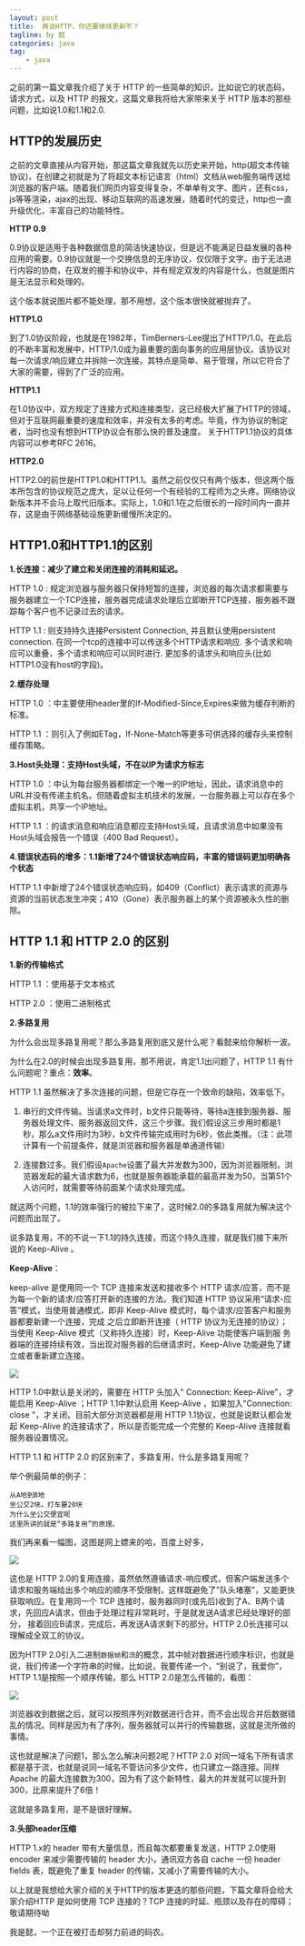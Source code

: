 ```yaml
---
layout: post
title:  再谈HTTP，你还要继续更新不？
tagline: by 懿
categories: java
tag: 
    - java
---
```


之前的第一篇文章我介绍了关于 HTTP 的一些简单的知识，比如说它的状态码，请求方式，以及 HTTP 的报文，这篇文章我将给大家带来关于 HTTP 版本的那些问题，比如说1.0和1.1和2.0.
<!--more-->

## HTTP的发展历史

之前的文章直接从内容开始，那这篇文章我就先以历史来开始，http(超文本传输协议)，在创建之初就是为了将超文本标记语言（html）文档从web服务端传送给浏览器的客户端。随着我们网页内容变得复杂，不单单有文字、图片，还有css，js等等渲染，ajax的出现、移动互联网的高速发展，随着时代的变迁，http也一直升级优化，丰富自己的功能特性。

**HTTP 0.9**

0.9协议是适用于各种数据信息的简洁快速协议，但是远不能满足日益发展的各种应用的需要。0.9协议就是一个交换信息的无序协议，仅仅限于文字。由于无法进行内容的协商，在双发的握手和协议中，并有规定双发的内容是什么，也就是图片是无法显示和处理的。

这个版本就说图片都不能处理，那不用想，这个版本很快就被抛弃了。

**HTTP1.0**

到了1.0协议阶段，也就是在1982年，TimBerners-Lee提出了HTTP/1.0。在此后的不断丰富和发展中，HTTP/1.0成为最重要的面向事务的应用层协议。该协议对每一次请求/响应建立并拆除一次连接。其特点是简单、易于管理，所以它符合了大家的需要，得到了广泛的应用。

**HTTP1.1**

在1.0协议中，双方规定了连接方式和连接类型，这已经极大扩展了HTTP的领域，但对于互联网最重要的速度和效率，并没有太多的考虑。毕竟，作为协议的制定者，当时也没有想到HTTP协议会有那么快的普及速度。 关于HTTP1.1协议的具体内容可以参考RFC 2616。

**HTTP2.0**

HTTP2.0的前世是HTTP1.0和HTTP1.1。虽然之前仅仅只有两个版本，但这两个版本所包含的协议规范之庞大，足以让任何一个有经验的工程师为之头疼。网络协议新版本并不会马上取代旧版本。实际上，1.0和1.1在之后很长的一段时间内一直并存，这是由于网络基础设施更新缓慢所决定的。

## HTTP1.0和HTTP1.1的区别

**1.长连接：减少了建立和关闭连接的消耗和延迟。**

HTTP 1.0 : 规定浏览器与服务器只保持短暂的连接，浏览器的每次请求都需要与服务器建立一个TCP连接，服务器完成请求处理后立即断开TCP连接，服务器不跟踪每个客户也不记录过去的请求。

HTTP 1.1 : 则支持持久连接Persistent Connection, 并且默认使用persistent  connection. 在同一个tcp的连接中可以传送多个HTTP请求和响应. 多个请求和响应可以重叠，多个请求和响应可以同时进行. 更加多的请求头和响应头(比如HTTP1.0没有host的字段)。

**2.缓存处理**

HTTP 1.0 ：中主要使用header里的If-Modified-Since,Expires来做为缓存判断的标准。

HTTP 1.1 ：则引入了例如ETag，If-None-Match等更多可供选择的缓存头来控制缓存策略。

**3.Host头处理：支持Host头域，不在以IP为请求方标志**

HTTP 1.0 ：中认为每台服务器都绑定一个唯一的IP地址，因此，请求消息中的URL并没有传递主机名。但随着虚拟主机技术的发展，一台服务器上可以存在多个虚拟主机，共享一个IP地址。

HTTP 1.1 ：的请求消息和响应消息都应支持Host头域，且请求消息中如果没有Host头域会报告一个错误（400 Bad Request）。

**4.错误状态码的增多：1.1新增了24个错误状态响应码，丰富的错误码更加明确各个状态**

HTTP 1.1 中新增了24个错误状态响应码，如409（Conflict）表示请求的资源与资源的当前状态发生冲突；410（Gone）表示服务器上的某个资源被永久性的删除。

## HTTP 1.1 和 HTTP 2.0 的区别

**1.新的传输格式**

HTTP 1.1 ：使用基于文本格式

HTTP 2.0 ：使用二进制格式

**2.多路复用**

为什么会出现多路复用呢？那么多路复用到底又是什么呢？看懿来给你解析一波。

为什么在2.0的时候会出现多路复用，那不用说，肯定1.1出问题了，HTTP 1.1 有什么问题呢？重点：**效率**。

HTTP 1.1 虽然解决了多次连接的问题，但是它存在一个致命的缺陷，效率低下。

1. 串行的文件传输。当请求a文件时，b文件只能等待，等待a连接到服务器、服务器处理文件、服务器返回文件，这三个步骤。我们假设这三步用时都是1秒，那么a文件用时为3秒，b文件传输完成用时为6秒，依此类推。（注：此项计算有一个前提条件，就是浏览器和服务器是单通道传输）

2. 连接数过多。我们假设`Apache`设置了最大并发数为300，因为浏览器限制，浏览器发起的最大请求数为6，也就是服务器能承载的最高并发为50，当第51个人访问时，就需要等待前面某个请求处理完成。

就这两个问题，1.1的效率强行的被拉下来了，这时候2.0的多路复用就为解决这个问题而出现了。

说多路复用，不的不说一下1.1的持久连接，而这个持久连接，就是我们接下来所说的 Keep-Alive 。

**Keep-Alive**：

keep-alive 是使用同一个 TCP 连接来发送和接收多个 HTTP 请求/应答，而不是为每一个新的请求/应答打开新的连接的方法。我们知道 HTTP 协议采用“请求-应答”模式，当使用普通模式，即非 Keep-Alive 模式时，每个请求/应答客户和服务器都要新建一个连接，完成 之后立即断开连接（ HTTP 协议为无连接的协议）；当使用 Keep-Alive 模式（又称持久连接）时，Keep-Alive 功能使客户端到服 务器端的连接持续有效，当出现对服务器的后继请求时，Keep-Alive 功能避免了建立或者重新建立连接。

![](http://www.justdojava.com/assets/images/2019/java/image_yi/10_13/1.jpg)

HTTP 1.0中默认是关闭的，需要在 HTTP 头加入" Connection: Keep-Alive"，才能启用 Keep-Alive ；HTTP 1.1中默认启用 Keep-Alive ，如果加入"Connection: close "，才关闭。目前大部分浏览器都是用 HTTP 1.1协议，也就是说默认都会发起 Keep-Alive 的连接请求了，所以是否能完成一个完整的 Keep-Alive 连接就看服务器设置情况。

HTTP 1.1 和 HTTP 2.0 的区别来了，多路复用，什么是多路复用呢？

举个例最简单的例子：
```
从A地到B地
坐公交2块。打车要20块
为什么坐公交便宜呢
这里所讲的就是“多路复用”的原理。

```

我们再来看一幅图，这图是网上嫖来的哈，百度上好多，

![](http://www.justdojava.com/assets/images/2019/java/image_yi/10_13/2.jpg)

这也是 HTTP 2.0的复用连接，虽然依然遵循请求-响应模式，但客户端发送多个请求和服务端给出多个响应的顺序不受限制，这样既避免了"队头堵塞"，又能更快获取响应。在复用同一个 TCP 连接时，服务器同时(或先后)收到了A、B两个请求，先回应A请求，但由于处理过程非常耗时，于是就发送A请求已经处理好的部分， 接着回应B请求，完成后，再发送A请求剩下的部分。HTTP 2.0长连接可以理解成全双工的协议。

因为HTTP 2.0引入二进制`数据帧`和`流`的概念，其中帧对数据进行顺序标识，也就是说，我们传递一个字符串的时候，比如说，我要传递一个，“别说了，我爱你”，HTTP 1.1是按照一个顺序传输，那么 HTTP 2.0是怎么传输的，看图：

![](http://www.justdojava.com/assets/images/2019/java/image_yi/10_13/3.jpg)

浏览器收到数据之后，就可以按照序列对数据进行合并，而不会出现合并后数据错乱的情况。同样是因为有了序列，服务器就可以并行的传输数据，这就是流所做的事情。

这也就是解决了问题1，那么怎么解决问题2呢？HTTP 2.0 对同一域名下所有请求都是基于流，也就是说同一域名不管访问多少文件，也只建立一路连接。同样 Apache 的最大连接数为300，因为有了这个新特性，最大的并发就可以提升到300，比原来提升了6倍！

这就是多路复用，是不是很好理解。

**3.头部header压缩**

HTTP 1.x的 header 带有大量信息，而且每次都要重复发送，HTTP 2.0使用 encoder 来减少需要传输的 header 大小，通讯双方各自 cache 一份 header fields 表，既避免了重复 header 的传输，又减小了需要传输的大小。

以上就是我想给大家介绍的关于HTTP的版本更迭的那些问题，下篇文章将会给大家介绍HTTP 是如何使用 TCP 连接的？TCP 连接的时延、瓶颈以及存在的障碍；敬请期待呦

我是懿，一个正在被打击却努力前进的码农。


